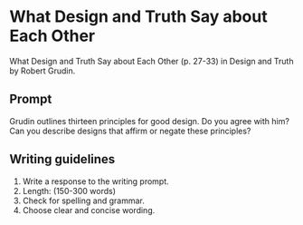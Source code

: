 # What Design and Truth Say about Each Other

What Design and Truth Say about Each Other (p. 27-33) in Design and Truth by Robert Grudin.

## Prompt

Grudin outlines thirteen principles for good design. Do you agree with him? Can you describe designs that affirm or negate these principles?

## Writing guidelines

1. Write a response to the writing prompt.
2. Length: (150-300 words)
3. Check for spelling and grammar.
4. Choose clear and concise wording.